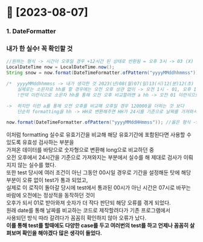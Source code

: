 # 💜 [2023-08-07]
### 1. DateFormatter

### 내가 한 실수! 꼭 확인할 것
``` JAVA
//원하는 형식 -> 시간이 오후일 경우 +12시간 된 상태로 반환됨 = 오후 3시 -> 03 (X) -> 15 (O)
LocalDateTime now = LocalDateTime.now(); 
String snow = now.format(DateTimeFormatter.ofPattern("yyyyMMddhhmmss")); //잘못된 형식 -> 03 (X)

/*  yyyyMMddhhmmss -> 내가 생각한 것 2023(년)08(월)07(일)13(시)12(분)12(초) -> 20230807131212 로 나올거라 생각했지만
    실제로는 소문자로 hh를 할 경우에는 오전 오후 상관 없이 -> 오전 1시 - 01, 오후 1시 - 01 이런식으로 반환된다.
    !만약 이런식으로 소문자 hh를 통해 오전 오후 비교할려면 a hh -> 오전 01 이런식으로 반환되게 할 수 있다.

->  하지만 이런 a를 통해 오전 오후를 비교해 오후일 경우 120000을 더하는 것 보다
    단순히 formatting을 hh -> HH로 변환해주면 HH가 24시를 기준으로 날짜를 가져와서 정상적으로 동작한다.  */

now.format(DateTimeFormatter.ofPattern("yyyyMMddHHmmss")); //옳은 형식 -> 15 (O)
```
이처럼 formatting 실수로 유효기간을 비교해 해당 유효기간에 포함된다면 사용할 수 있도록 유효성 검사하는 부분을 <br>
가져온 데이터를 바탕으로 숫자형으로 변환해 long으로 비교하던 중 <br> 
오전 오후에서 24시간을 기준으로 가져와지는 부분에서 실수를 해 제대로 검사가 이뤄지지 않는 실수를 했다. <br>
또한 test 당시에 여러 조건이 아닌 그동안 00시일 경우로 기간을 설정해둔 탓에 해당 부분이 오류 없이 test가 통과 되었고, <br>
실제로 이 로직이 돌아갈 당시에 test에서 통과된 00시가 아닌 시간은 07시로 바꾸는 바람에 오전에는 정상적을 동작하던 것이 <br>
오후가 되서 01로 받아와져 숫자가 더 작다 판단되 해당 오류를 겪게 되었다. <br>
원래 date를 통해 날짜를 비교하는 코드로 제작할려다가 기존 프로그램에서 <br>
사용되던 방식 따라 갈려다가 꼼꼼히 확인하지 않아 오류가 났다.<br>
<b>이를 통해 test를 할때에도 다양한 case를 두고 여러번의 test를 하고 언제나 꼼꼼히 살펴보며 확인을 해야겠다 많은 생각이 들었다.</b>
